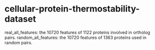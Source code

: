 # cellular-protein-thermostability-dataset
real_all_features: the 10720 features of 1122 proteins involved in ortholog pairs.
random_all_features: the 10720 features of 1363 proteins used in random pairs.
